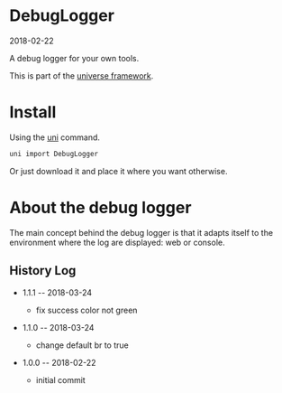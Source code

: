 DebugLogger
===========
2018-02-22



A debug logger for your own tools.


This is part of the [universe framework](https://github.com/karayabin/universe-snapshot).


Install
==========
Using the [uni](https://github.com/lingtalfi/universe-naive-importer) command.
```bash
uni import DebugLogger
```

Or just download it and place it where you want otherwise.



About the debug logger
==========================

The main concept behind the debug logger is that it adapts itself to the environment
where the log are displayed: web or console.







History Log
------------------
    
- 1.1.1 -- 2018-03-24

    - fix success color not green
    
- 1.1.0 -- 2018-03-24

    - change default br to true
    
- 1.0.0 -- 2018-02-22

    - initial commit




